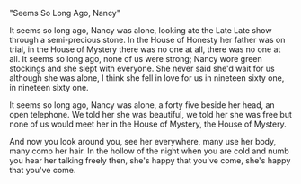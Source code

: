 "Seems So Long Ago, Nancy"

It seems so long ago,
Nancy was alone,
looking ate the Late Late show
through a semi-precious stone.
In the House of Honesty
her father was on trial,
in the House of Mystery
there was no one at all,
there was no one at all.
It seems so long ago,
none of us were strong;
Nancy wore green stockings
and she slept with everyone.
She never said she'd wait for us
although she was alone,
I think she fell in love for us
in nineteen sixty one,
in nineteen sixty one.

It seems so long ago,
Nancy was alone,
a forty five beside her head,
an open telephone.
We told her she was beautiful,
we told her she was free
but none of us would meet her in
the House of Mystery,
the House of Mystery.

And now you look around you,
see her everywhere,
many use her body,
many comb her hair.
In the hollow of the night
when you are cold and numb
you hear her talking freely then,
she's happy that you've come,
she's happy that you've come.
